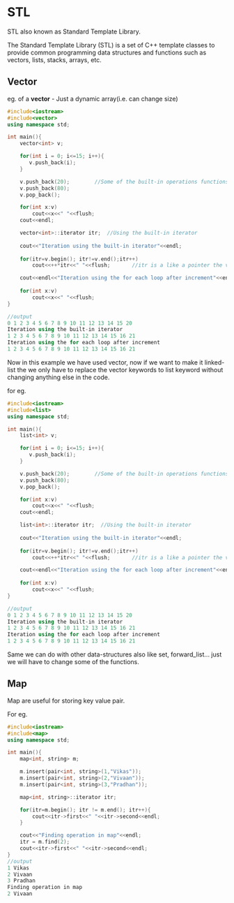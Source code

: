 # STL

STL also known as Standard Template Library.

The Standard Template Library (STL) is a set of C++ template classes to provide common programming data structures and functions such as vectors, lists, stacks, arrays, etc.

## Vector

eg. of a **vector** - Just a dynamic array(i.e. can change size)

```c++
#include<iostream>
#include<vector>
using namespace std;

int main(){
    vector<int> v;

    for(int i = 0; i<=15; i++){
       v.push_back(i);
    }

    v.push_back(20);        //Some of the built-in operations functions 
    v.push_back(80);    
    v.pop_back();

    for(int x:v)
        cout<<x<<" "<<flush;
    cout<<endl;

    vector<int>::iterator itr;  //Using the built-in iterator
    
    cout<<"Iteration using the built-in iterator"<<endl;
    
    for(itr=v.begin(); itr!=v.end();itr++)
        cout<<++*itr<<" "<<flush;       //itr is a like a pointer the vector so we can also modify the values also 										//using the iterator

    cout<<endl<<"Iteration using the for each loop after increment"<<endl;
    
    for(int x:v)
        cout<<x<<" "<<flush;
}

//output
0 1 2 3 4 5 6 7 8 9 10 11 12 13 14 15 20 
Iteration using the built-in iterator
1 2 3 4 5 6 7 8 9 10 11 12 13 14 15 16 21
Iteration using the for each loop after increment
1 2 3 4 5 6 7 8 9 10 11 12 13 14 15 16 21
```

Now in this example we have used vector, now if we want to make it linked-list the we only have to replace the vector keywords to list keyword without changing anything else in the code.

for eg.

```c++
#include<iostream>
#include<list>
using namespace std;

int main(){
    list<int> v;

    for(int i = 0; i<=15; i++){
       v.push_back(i);
    }

    v.push_back(20);        //Some of the built-in operations functions 
    v.push_back(80);    
    v.pop_back();

    for(int x:v)
        cout<<x<<" "<<flush;
    cout<<endl;

    list<int>::iterator itr;  //Using the built-in iterator
    
    cout<<"Iteration using the built-in iterator"<<endl;
    
    for(itr=v.begin(); itr!=v.end();itr++)
        cout<<++*itr<<" "<<flush;       //itr is a like a pointer the vector so we can also modify the values also using the iterator

    cout<<endl<<"Iteration using the for each loop after increment"<<endl;
    
    for(int x:v)
        cout<<x<<" "<<flush;
}

//output
0 1 2 3 4 5 6 7 8 9 10 11 12 13 14 15 20 
Iteration using the built-in iterator
1 2 3 4 5 6 7 8 9 10 11 12 13 14 15 16 21
Iteration using the for each loop after increment
1 2 3 4 5 6 7 8 9 10 11 12 13 14 15 16 21
```

Same we can do with other data-structures also like set, forward_list... just we will have to change some of the functions.



## Map

Map are useful for storing key value pair. 

For eg.

```c++
#include<iostream>
#include<map>
using namespace std;

int main(){
    map<int, string> m;

    m.insert(pair<int, string>(1,"Vikas"));
    m.insert(pair<int, string>(2,"Vivaan"));
    m.insert(pair<int, string>(3,"Pradhan"));

    map<int, string>::iterator itr;

    for(itr=m.begin(); itr != m.end(); itr++){
        cout<<itr->first<<" "<<itr->second<<endl;
    }

    cout<<"Finding operation in map"<<endl;
    itr = m.find(2);
    cout<<itr->first<<" "<<itr->second<<endl;
}
//output
1 Vikas
2 Vivaan
3 Pradhan
Finding operation in map
2 Vivaan
```

